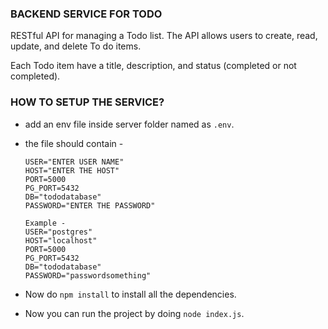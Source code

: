 ### BACKEND SERVICE FOR TODO

RESTful API for managing a Todo list. The API  allows users to create, read, update, and delete To do items. 

Each Todo item have a title, description, and status (completed or not completed).

### HOW TO SETUP THE SERVICE?
- add an env file inside server folder named as `.env`.
- the file should contain - 
    ```
    USER="ENTER USER NAME"
    HOST="ENTER THE HOST"
    PORT=5000
    PG_PORT=5432
    DB="tododatabase"
    PASSWORD="ENTER THE PASSWORD"

    Example - 
    USER="postgres"
    HOST="localhost"
    PORT=5000
    PG_PORT=5432
    DB="tododatabase"
    PASSWORD="passwordsomething"

    ```

- Now do `npm install` to install all the dependencies.
- Now you can run the project by doing `node index.js`.

